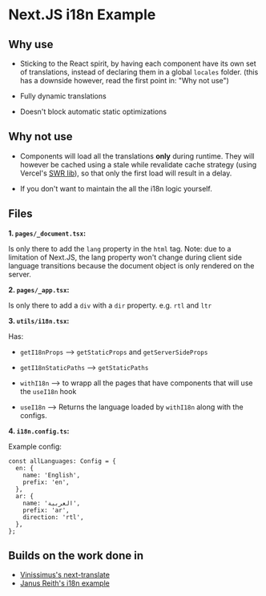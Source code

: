 # Next.JS i18n Example

## Why use

- Sticking to the React spirit, by having each component have its own set of translations, instead of declaring them in a global `locales` folder. (this has a downside however, read the first point in: "Why not use")

- Fully dynamic translations

- Doesn't block automatic static optimizations

## Why not use

- Components will load all the translations **only** during runtime. They will however be cached using a stale while revalidate cache strategy (using Vercel's [SWR lib](https://github.com/vercel/swr)), so that only the first load will result in a delay.

- If you don't want to maintain the all the i18n logic yourself.

## Files

**1. `pages/_document.tsx`:**

Is only there to add the `lang` property in the `html` tag. Note: due to a limitation of Next.JS, the lang property won't change during client side language transitions because the document object is only rendered on the server.

**2. `pages/_app.tsx`:**

Is only there to add a `div` with a `dir` property. e.g. `rtl` and `ltr`

**3. `utils/i18n.tsx`:**

Has:

- `getI18nProps` --> `getStaticProps` and `getServerSideProps`

- `getI18nStaticPaths` --> `getStaticPaths`

- `withI18n` --> to wrapp all the pages that have components that will use the `useI18n` hook

- `useI18n` --> Returns the language loaded by `withI18n` along with the configs.

**4. `i18n.config.ts`:**

Example config:

```TS
const allLanguages: Config = {
  en: {
    name: 'English',
    prefix: 'en',
  },
  ar: {
    name: 'العربية',
    prefix: 'ar',
    direction: 'rtl',
  },
};
```

## Builds on the work done in

- [Vinissimus's next-translate](https://github.com/vinissimus/next-translate)
- [Janus Reith's i18n example](https://codesandbox.io/s/nextjs-i18n-staticprops-new-ouyrb)